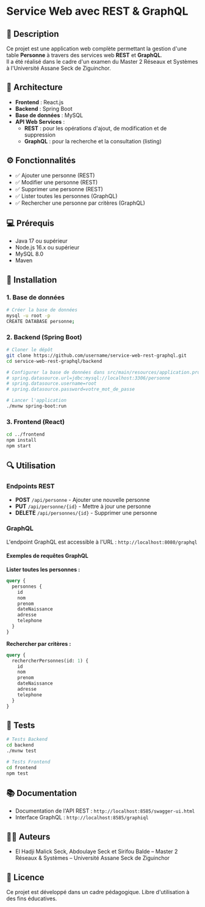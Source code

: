 # Service Web avec REST & GraphQL

## 📌 Description
Ce projet est une application web complète permettant la gestion d'une table **Personne** à travers des services web **REST** et **GraphQL**.  
Il a été réalisé dans le cadre d'un examen du Master 2 Réseaux et Systèmes à l'Université Assane Seck de Ziguinchor.

## 🧱 Architecture
- **Frontend** : React.js
- **Backend** : Spring Boot
- **Base de données** : MySQL
- **API Web Services** :
  - **REST** : pour les opérations d'ajout, de modification et de suppression
  - **GraphQL** : pour la recherche et la consultation (listing)

## ⚙️ Fonctionnalités
- ✅ Ajouter une personne (REST)
- ✅ Modifier une personne (REST)
- ✅ Supprimer une personne (REST)
- ✅ Lister toutes les personnes (GraphQL)
- ✅ Rechercher une personne par critères (GraphQL)

## 💻 Prérequis
- Java 17 ou supérieur
- Node.js 16.x ou supérieur
- MySQL 8.0
- Maven 

## 🚀 Installation

### 1. Base de données
```bash
# Créer la base de données
mysql -u root -p
CREATE DATABASE personne;
```

### 2. Backend (Spring Boot)
```bash
# Cloner le dépôt
git clone https://github.com/username/service-web-rest-graphql.git
cd service-web-rest-graphql/backend

# Configurer la base de données dans src/main/resources/application.properties
# spring.datasource.url=jdbc:mysql://localhost:3306/personne
# spring.datasource.username=root
# spring.datasource.password=votre_mot_de_passe

# Lancer l'application
./mvnw spring-boot:run
```

### 3. Frontend (React)
```bash
cd ../frontend
npm install
npm start
```

## 🔍 Utilisation

### Endpoints REST
- **POST** `/api/personne` - Ajouter une nouvelle personne
- **PUT** `/api/personne/{id}` - Mettre à jour une personne
- **DELETE** `/api/personnes/{id}` - Supprimer une personne

### GraphQL
L'endpoint GraphQL est accessible à l'URL : `http://localhost:8080/graphql`

#### Exemples de requêtes GraphQL

**Lister toutes les personnes :**
```graphql
query {
  personnes {
    id
    nom
    prenom
    dateNaissance
    adresse
    telephone
  }
}
```

**Rechercher par critères :**
```graphql
query {
  rechercherPersonnes(id: 1) {
    id
    nom
    prenom
    dateNaissance
    adresse
    telephone
  }
}
```

## 🧪 Tests
```bash
# Tests Backend
cd backend
./mvnw test

# Tests Frontend
cd frontend
npm test
```

## 📚 Documentation
- Documentation de l'API REST : `http://localhost:8585/swagger-ui.html`
- Interface GraphQL : `http://localhost:8585/graphiql`

## 👨‍💻 Auteurs
- El Hadji Malick Seck, Abdoulaye Seck et Sirifou Balde – Master 2 Réseaux & Systèmes – Université Assane Seck de Ziguinchor

## 📝 Licence
Ce projet est développé dans un cadre pédagogique. Libre d'utilisation à des fins éducatives.
